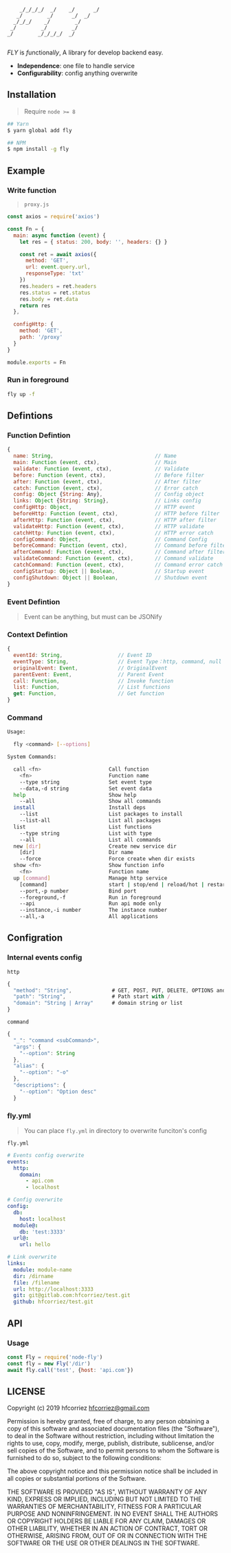 ```


    _/_/_/_/  _/    _/      _/
   _/        _/      _/  _/
  _/_/_/    _/        _/
 _/        _/        _/
_/        _/_/_/_/  _/


```

*FLY* is *f*unctional*ly*, A library for develop backend easy.

- **Independence**: one file to handle service
- **Configurability**: config anything overwrite

## Installation

> Require `node >= 8`

```bash
## Yarn
$ yarn global add fly

## NPM
$ npm install -g fly
```

## Example

### Write function

> `proxy.js`

```javascript
const axios = require('axios')

const Fn = {
  main: async function (event) {
    let res = { status: 200, body: '', headers: {} }

    const ret = await axios({
      method: 'GET',
      url: event.query.url,
      responseType: 'txt'
    })
    res.headers = ret.headers
    res.status = ret.status
    res.body = ret.data
    return res
  },

  configHttp: {
    method: 'GET',
    path: '/proxy'
  }
}

module.exports = Fn
```

### Run in foreground

```bash
fly up -f
```

## Defintions

### Function Defintion

```javascript
{
  name: String,                                 // Name
  main: Function (event, ctx),                  // Main
  validate: Function (event, ctx),              // Validate
  before: Function (event, ctx),                // Before filter
  after: Function (event, ctx),                 // After filter
  catch: Function (event, ctx),                 // Error catch
  config: Object {String: Any},                 // Config object
  links: Object {String: String},               // Links config
  configHttp: Object,                           // HTTP event
  beforeHttp: Function (event, ctx),            // HTTP before filter
  afterHttp: Function (event, ctx),             // HTTP after filter
  validateHttp: Function (event, ctx),          // HTTP validate
  catchHttp: Function (event, ctx),             // HTTP error catch
  configCommand: Object,                        // Command Config
  beforeCommand: Function (event, ctx),         // Command before filter
  afterCommand: Function (event, ctx),          // Command after filter
  validateCommand: Function (event, ctx),       // Command validate
  catchCommand: Function (event, ctx),          // Command error catch
  configStartup: Object || Boolean,             // Startup event
  configShutdown: Object || Boolean,            // Shutdown event
}
```

### Event Defintion

> Event can be anything, but must can be JSONify

### Context Defintion

```javascript
{
  eventId: String,                  // Event ID
  eventType: String,                // Event Type：http, command, null is internal
  originalEvent: Event,             // OriginalEvent
  parentEvent: Event,               // Parent Event
  call: Function,                   // Invoke function
  list: Function,                   // List functions
  get: Function,                    // Get function
}
```

### Command

```bash
Usage:

  fly <command> [--options]

System Commands:

  call <fn>                      Call function
    <fn>                         Function name
    --type string                Set event type
    --data,-d string             Set event data
  help                           Show help
    --all                        Show all commands
  install                        Install deps
    --list                       List packages to install
    --list-all                   List all packages
  list                           List functions
    --type string                List with type
    --all                        List all commands
  new [dir]                      Create new service dir
    [dir]                        Dir name
    --force                      Force create when dir exists
  show <fn>                      Show function info
    <fn>                         Function name
  up [command]                   Manage http service
    [command]                    start | stop/end | reload/hot | restart/again | status/list | log
    --port,-p number             Bind port
    --foreground,-f              Run in foreground
    --api                        Run api mode only
    --instance,-i number         The instance number
    --all,-a                     All applications
```

## Configration

### Internal events config

`http`

```javascript
{
  "method": "String",             # GET, POST, PUT, DELETE, OPTIONS and *
  "path": "String",               # Path start with /
  "domain": "String | Array"      # domain string or list
}
```

`command`

```javascript
{
  "_": "command <subCommand>",
  "args": {
    "--option": String
  },
  "alias": {
    "--option": "-o"
  },
  "descriptions": {
    "--option": "Option desc"
  }
```

### fly.yml

> You can place `fly.yml` in directory to overwrite funciton's config

`fly.yml`

```yaml
# Events config overwrite
events:
  http:
    domain:
      - api.com
      - localhost

# Config overwrite
config:
  db:
    host: localhost
  module@:
    db: 'test:3333'
  url@:
    url: hello

# Link overwrite
links:
  module: module-name
  dir: /dirname
  file: /filename
  url: http://localhost:3333
  git: git@gitlab.com:hfcorriez/test.git
  github: hfcorriez/test.git
```

## API

### Usage

```javascript
const Fly = require('node-fly')
const fly = new Fly('/dir')
await fly.call('test', {host: 'api.com'})
```

## LICENSE

Copyright (c) 2019 hfcorriez <hfcorriez@gmail.com>

Permission is hereby granted, free of charge, to any person obtaining a copy of this software and associated documentation files (the "Software"), to deal in the Software without restriction, including without limitation the rights to use, copy, modify, merge, publish, distribute, sublicense, and/or sell copies of the Software, and to permit persons to whom the Software is furnished to do so, subject to the following conditions:

The above copyright notice and this permission notice shall be included in all copies or substantial portions of the Software.

THE SOFTWARE IS PROVIDED "AS IS", WITHOUT WARRANTY OF ANY KIND, EXPRESS OR IMPLIED, INCLUDING BUT NOT LIMITED TO THE WARRANTIES OF MERCHANTABILITY, FITNESS FOR A PARTICULAR PURPOSE AND NONINFRINGEMENT. IN NO EVENT SHALL THE AUTHORS OR COPYRIGHT HOLDERS BE LIABLE FOR ANY CLAIM, DAMAGES OR OTHER LIABILITY, WHETHER IN AN ACTION OF CONTRACT, TORT OR OTHERWISE, ARISING FROM, OUT OF OR IN CONNECTION WITH THE SOFTWARE OR THE USE OR OTHER DEALINGS IN THE SOFTWARE.

